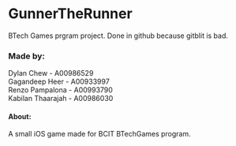 # GunnerTheRunner
BTech Games prgram project. Done in github because gitblit is bad. 

### Made by:
Dylan Chew - A00986529  
Gagandeep Heer - A00933997  
Renzo Pampalona - A00993790  
Kabilan Thaarajah - A00986030  

#### About:
A small iOS game made for BCIT BTechGames program. 